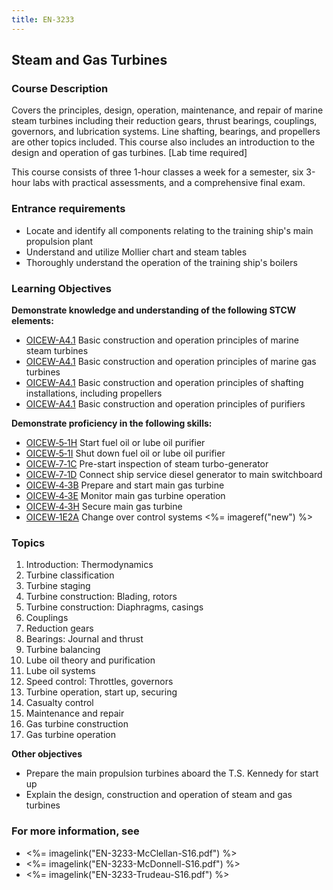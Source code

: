 ```yaml
---
title: EN-3233
---
```


## Steam and Gas Turbines 

### Course Description

Covers the principles, design, operation, maintenance, and repair of marine steam turbines including their reduction gears, thrust bearings, couplings, governors, and lubrication systems. Line shafting, bearings, and propellers are other topics included. This course also includes an introduction to the design and operation of gas turbines. [Lab time required]

This course consists of three 1-hour classes a week for a semester, six 3-hour labs  with practical assessments, and a comprehensive final exam.

### Entrance requirements

* Locate and identify all components relating to the training ship's main propulsion plant
* Understand and utilize Mollier chart and steam tables
* Thoroughly understand the operation of the training ship's boilers


### Learning Objectives

**Demonstrate knowledge and understanding of the following STCW elements:**

* [OICEW-A4.1](31#OICEW-A4\.1) Basic construction and operation principles of marine steam turbines
* [OICEW-A4.1](31#OICEW-A4\.1) Basic construction and operation principles of marine gas turbines
* [OICEW-A4.1](31#OICEW-A4\.1) Basic construction and operation principles of shafting installations, including propellers
* [OICEW-A4.1](31#OICEW-A4\.1) Basic construction and operation principles of purifiers

**Demonstrate proficiency in the following skills:**

* [OICEW‑5‑1H](OICEW-5-1H) Start fuel oil or lube oil purifier
* [OICEW‑5‑1I](OICEW-5-1I) Shut down fuel oil or lube oil purifier
* [OICEW‑7‑1C](OICEW-7-1C) Pre-start inspection of steam turbo-generator
* [OICEW‑7‑1D](OICEW-7-1D) Connect ship service diesel generator to main switchboard
* [OICEW‑4‑3B](OICEW-4-3B) Prepare and start main gas turbine
* [OICEW‑4‑3E](OICEW-4-3E) Monitor main gas turbine operation
* [OICEW‑4‑3H](OICEW-4-3H) Secure main gas turbine
* [OICEW‑1E2A](OICEW-1E2A) Change over control systems <%= imageref("new") %>

### Topics

1. Introduction: Thermodynamics
2. Turbine classification
3. Turbine staging
4. Turbine construction: Blading, rotors
5. Turbine construction: Diaphragms, casings
6. Couplings
7. Reduction gears
8. Bearings: Journal and thrust
9. Turbine balancing
10. Lube oil theory and purification
11. Lube oil systems
12. Speed control: Throttles, governors
13. Turbine operation, start up, securing
14. Casualty control
15. Maintenance and repair
16. Gas turbine construction
17. Gas turbine operation



**Other objectives**

* Prepare the main propulsion turbines aboard the T.S. Kennedy for start up
* Explain the design, construction and operation of steam and gas turbines


### For more information, see 

* <%= imagelink("EN-3233-McClellan-S16.pdf") %> 
* <%= imagelink("EN-3233-McDonnell-S16.pdf") %> 
* <%= imagelink("EN-3233-Trudeau-S16.pdf") %> 



